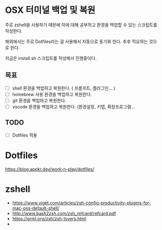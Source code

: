 # OSX 터미널 백업 및 복원

주로 zshell을 사용하기 때문에 이에 대해 공부하고 환경을 백업할 수 있는 스크립트를 작성한다.

해외에서는 주로 Dotfiles라는 걸 사용해서 자동으로 동기화 한다. 추후 적요하는 것으로 한다.

지금은 install.sh 스크립트를 작성해서 진행중이다.

## 목표

- [ ] shell 환경을 백업하고 복원한다. ( 프롬프트, 플러그인... )
- [ ] homebrew 사용 환경을 백업하고 복원한다.
- [ ] git 환경을 백업하고 복원한다.
- [ ] vscode 환경을 백업하고 복원한다. (환경설정, 키맵, 확장프로그램...

## TODO

- [ ] Dotfiles 적용

# Dotfiles

https://blog.appkr.dev/work-n-play/dotfiles/

# zshell

- https://www.viget.com/articles/zsh-config-productivity-plugins-for-mac-oss-default-shell/
- http://www.bash2zsh.com/zsh_refcard/refcard.pdf
- https://grml.org/zsh/zsh-lovers.html
-
